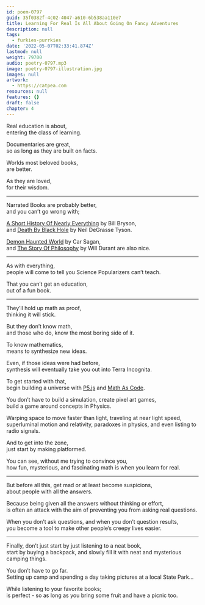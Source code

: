 ```yaml
---
id: poem-0797
guid: 35f0382f-4c02-4047-a610-6b538aa110e7
title: Learning For Real Is All About Going On Fancy Adventures
description: null
tags:
  - furkies-purrkies
date: '2022-05-07T02:33:41.874Z'
lastmod: null
weight: 79700
audio: poetry-0797.mp3
image: poetry-0797-illustration.jpg
images: null
artwork:
  - https://catpea.com
resources: null
features: {}
draft: false
chapter: 4
---
```


Real education is about,\
entering the class of learning.

Documentaries are great,\
so as long as they are built on facts.

Worlds most beloved books,\
are better.

As they are loved,\
for their wisdom.

---

Narrated Books are probably better,\
and you can’t go wrong with;

[A Short History Of Nearly Everything](https://www.youtube.com/results?search_query=A+Short+History+Of+Nearly+Everything) by Bill Bryson,\
and [Death By Black Hole](https://www.youtube.com/results?search_query=Death+By+Black+Hole) by Neil DeGrasse Tyson.

[Demon Haunted World](https://www.youtube.com/results?search_query=Demon+Haunted+World) by Car Sagan,\
and [The Story Of Philosophy](https://www.youtube.com/results?search_query=Story+Of+Philosophy) by Will Durant are also nice.

---

As with everything,\
people will come to tell you Science Popularizers can’t teach.

That you can’t get an education,\
out of a fun book.

---

They’ll hold up math as proof,\
thinking it will stick.

But they don’t know math,\
and those who do, know the most boring side of it.

To know mathematics,\
means to synthesize new ideas.

Even, if those ideas were had before,\
synthesis will eventually take you out into Terra Incognita.

To get started with that,\
begin building a universe with [P5.js](https://www.youtube.com/watch?v=8j0UDiN7my4\&list=PLglp04UYZK_PrN6xWo_nJ-8kzyXDyFUwi) and [Math As Code](https://github.com/Jam3/math-as-code).

You don’t have to build a simulation, create pixel art games,\
build a game around concepts in Physics.

Warping space to move faster than light, traveling at near light speed,\
superluminal motion and relativity, paradoxes in physics, and even listing to radio signals.

And to get into the zone,\
just start by making platformed.

You can see, without me trying to convince you,\
how fun, mysterious, and fascinating math is when you learn for real.

---

But before all this, get mad or at least become suspicions,\
about people with all the answers.

Because being given all the answers without thinking or effort,\
is often an attack with the aim of preventing you from asking real questions.

When you don’t ask questions, and when you don’t question results,\
you become a tool to make other people’s creepy lives easier.

---

Finally, don’t just start by just listening to a neat book,\
start by buying a backpack, and slowly fill it with neat and mysterious camping things.

You don’t have to go far.\
Setting up camp and spending a day taking pictures at a local State Park...

While listening to your favorite books;\
is perfect - so as long as you bring some fruit and have a picnic too.
